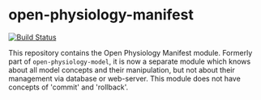 # open-physiology-manifest

[![Build Status](http://img.shields.io/travis/open-physiology/open-physiology-manifest.svg)](https://travis-ci.org/open-physiology/open-physiology-manifest?branch=master)

This repository contains the Open Physiology Manifest module. Formerly part of `open-physiology-model`,
it is now a separate module which knows about all model concepts and their manipulation,
but not about their management via database or web-server. This module does not have concepts
of 'commit' and 'rollback'.
